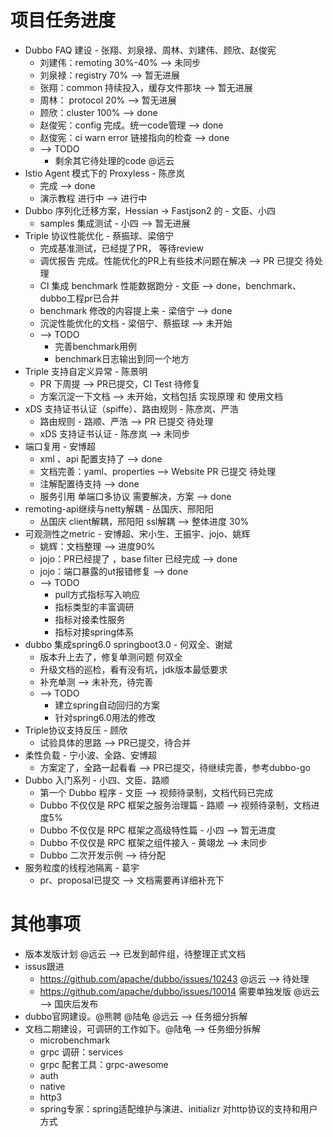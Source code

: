 # 项目任务进度

- Dubbo FAQ 建设 -  张翔、刘泉禄、周林、刘建伟、顾欣、赵俊宪
    - 刘建伟：remoting 30%-40% ——> 未同步
    - 刘泉禄：registry 70% ——> 暂无进展
    - 张翔：common 持续投入，缓存文件那块 ——> 暂无进展
    - 周林： protocol 20% ——> 暂无进展
    - 顾欣：cluster 100% ——> done
    - 赵俊宪：config 完成。统一code管理 ——> done
    - 赵俊宪：ci  warn error 链接指向的检查 ——> done
    - ——> TODO
        - 剩余其它待处理的code @远云
- Istio Agent 模式下的 Proxyless - 陈彦岚
    - 完成 ——> done
    - 演示教程 进行中 ——> 进行中
- Dubbo 序列化迁移方案，Hessian -> Fastjson2 的 - 文臣、小四
    - samples 集成测试 - 小四 ——> 暂无进展
- Triple 协议性能优化 - 蔡振球、梁倍宁
    - 完成基准测试，已经提了PR， 等待review
    - 调优报告 完成。性能优化的PR上有些技术问题在解决 ——> PR 已提交 待处理
    - CI  集成  benchmark 性能数据跑分 - 文臣 ——> done，benchmark、dubbo工程pr已合并
    - benchmark 修改的内容提上来 - 梁倍宁 ——> done
    - 沉淀性能优化的文档  - 梁倍宁、蔡振球 ——> 未开始
    - ——> TODO
        - 完善benchmark用例
        - benchmark日志输出到同一个地方
- Triple 支持自定义异常 - 陈景明
    - PR 下周提 ——> PR已提交，CI Test 待修复
    - 方案沉淀一下文档 ——> 未开始，文档包括 实现原理 和 使用文档
- xDS 支持证书认证（spiffe）、路由规则 - 陈彦岚、严浩
    - 路由规则 - 路顺、严浩 ——> PR 已提交 待处理
    - xDS 支持证书认证 - 陈彦岚 ——> 未同步
- 端口复用 - 安博超
    - xml 、api 配置支持了 ——> done
    - 文档完善：yaml、properties ——> Website PR 已提交 待处理
    - 注解配置待支持 ——> done
    - 服务引用  单端口多协议 需要解决，方案 ——> done
- remoting-api继续与netty解耦 - 丛国庆、邢阳阳
    - 丛国庆 client解耦，邢阳阳 ssl解耦 ——> 整体进度 30%
- 可观测性之metric - 安博超、宋小生、王振宇、jojo、姚辉
    - 姚辉：文档整理 ——> 进度90%
    - jojo：PR已经提了 ，base filter 已经完成 ——> done
    - jojo：端口暴露的ut报错修复 ——> done
    - ——> TODO
        - pull方式指标写入响应
        - 指标类型的丰富调研
        - 指标对接柔性服务
        - 指标对接spring体系
- dubbo 集成spring6.0 springboot3.0 - 何双全、谢斌
    - 版本升上去了，修复单测问题  何双全
    - 升级文档的巡检，看有没有坑，jdk版本最低要求
    - 补充单测 ——> 未补充，待完善
    - ——> TODO
        - 建立spring自动回归的方案
        - 针对spring6.0用法的修改
- Triple协议支持反压 - 顾欣
    - 试验具体的思路 ——> PR已提交，待合并
- 柔性负载 - 宁小波、全路、安博超
    - 方案定了，全路一起看看 ——> PR已提交，待继续完善，参考dubbo-go
- Dubbo 入门系列 - 小四、文臣、路顺
    - 第一个 Dubbo 程序 - 文臣 ——> 视频待录制，文档代码已完成
    - Dubbo 不仅仅是 RPC 框架之服务治理篇 - 路顺 ——> 视频待录制，文档进度5%
    - Dubbo 不仅仅是 RPC 框架之高级特性篇 - 小四 ——> 暂无进度
    - Dubbo 不仅仅是 RPC 框架之组件接入 - 黄翊龙 ——> 未同步
    - Dubbo 二次开发示例 ——> 待分配
- 服务粒度的线程池隔离 - 葛宇
    - pr、proposal已提交 ——> 文档需要再详细补充下

# 其他事项

- 版本发版计划 @远云 ——> 已发到邮件组，待整理正式文档
- issus跟进
    - https://github.com/apache/dubbo/issues/10243 @远云 ——> 待处理
    - https://github.com/apache/dubbo/issues/10014  需要单独发版 @远云 ——> 国庆后发布
- dubbo官网建设。@熊聘 @陆龟 @远云 ——> 任务细分拆解
- 文档二期建设，可调研的工作如下。@陆龟 ——> 任务细分拆解
    - microbenchmark
    - grpc 调研：services
    - grpc 配套工具：grpc-awesome
    - auth
    - native
    - http3
    - spring专家：spring适配维护与演进、initializr 对http协议的支持和用户方式